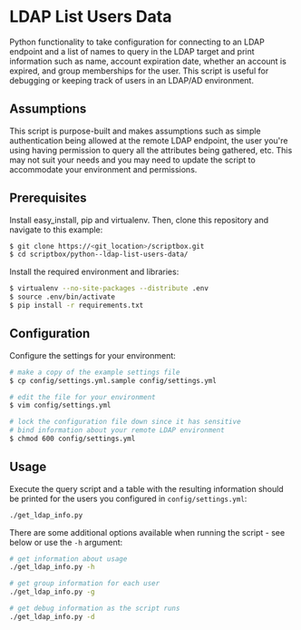 # LDAP List Users Data

Python functionality to take configuration for connecting to an LDAP endpoint and a list of names
to query in the LDAP target and print information such as name, account expiration date, whether an
account is expired, and group memberships for the user. This script is useful for debugging or
keeping track of users in an LDAP/AD environment.

## Assumptions

This script is purpose-built and makes assumptions such as simple authentication being allowed at
the remote LDAP endpoint, the user you're using having permission to query all the attributes being
gathered, etc. This may not suit your needs and you may need to update the script to accommodate
your environment and permissions.

## Prerequisites

Install easy_install, pip and virtualenv. Then, clone this repository and navigate to this example:

```bash
$ git clone https://<git_location>/scriptbox.git
$ cd scriptbox/python--ldap-list-users-data/
```

Install the required environment and libraries:

```bash
$ virtualenv --no-site-packages --distribute .env
$ source .env/bin/activate
$ pip install -r requirements.txt
```

## Configuration

Configure the settings for your environment:

```bash
# make a copy of the example settings file
$ cp config/settings.yml.sample config/settings.yml

# edit the file for your environment
$ vim config/settings.yml

# lock the configuration file down since it has sensitive
# bind information about your remote LDAP environment
$ chmod 600 config/settings.yml
```

## Usage

Execute the query script and a table with the resulting information should be printed for the users
you configured in `config/settings.yml`:

```bash
./get_ldap_info.py
```

There are some additional options available when running the script - see below or use the `-h` argument:

```bash
# get information about usage
./get_ldap_info.py -h

# get group information for each user
./get_ldap_info.py -g

# get debug information as the script runs
./get_ldap_info.py -d
```
